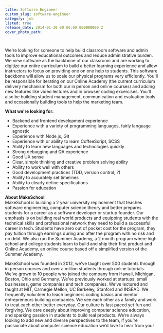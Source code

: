 ```yaml
---
title: Software Engineer
custom_slug: software-engineer
category: job
listed: true
release_date: 2014-01-30 00:00:00.000000000 Z
cover_photo_path: 

---
```

We're looking for someone to help build classroom software and admin tools to improve educational outcomes and reduce administrative burden. We view software as the backbone of our classroom and are working to digitize our entire curriculum to build a better learning experience and allow instructors to focus on providing one on one help to students. This software backbone will allow us to scale our physical programs very efficiently. You'll be responsible for iterating on our Online Academy (the current curriculum delivery mechanism for both our in person and online courses) and adding new features like video lectures and in browser coding excercises<link to flappy>. You'll also be building student management, communication and evaluation tools and occasionally building tools to help the marketing team. 

**What we're looking for:**

- Backend and frontend development experience
- Experience with a variety of programming languages, fairly language agnostic
- Experience with Node.js, Git
- Experience with or ability to learn CoffeeScript, SCSS
- Ability to learn new languages and technologies quickly
- Strong debugging and QA experience
- Good UX sense
- Clear, simple thinking and creative problem solving ability
- Ability to work well with others
- Good development practices (TDD, version control, ?)
- Ability to accurately set timelines
- Ability to clearly define specifications
- Passion for education

**About MakeSchool**<br> MakeSchool is building a 2 year university replacement that teaches software engineering, computer science theory and better prepares students for a career as a software developer or startup founder. Our emphasis is on building real world products and equipping students with the technical skills and professional network they need to build a successful career in tech. Students have zero out of pocket cost for the program, they pay tuition through earnings during and after the program with no risk and no debt. We also run the Summer Academy, a 2 month program where high school and college students learn to build and ship their first product and Online Academy, an online course based off a simplified version of the Summer Academy.

MakeSchool was founded in 2012, we’ve taught over 500 students through in person courses and over a million students through online tutorials. We’ve grown to 10 people who joined the company from Hawaii, Michigan, Boston, Ohio and Germany. We’ve previously worked at startups, small businesses, game companies and tech companies. We’ve lectured and taught at MIT, Carnegie Mellon, UC Berkeley, Stanford and INSEAD. We frequently volunteer to teach beginners coding basics and mentor entrepreneurs building companies. We see each other as a family and work to treat each other better everyday. Our culture is fast paced yet fun and forgiving. We care deeply about improving computer science education, and sparking passion in students to build real products. We’re always looking to add new and diverse perspectives to the team, if you’re passionate about computer science education we’d love to hear from you!
